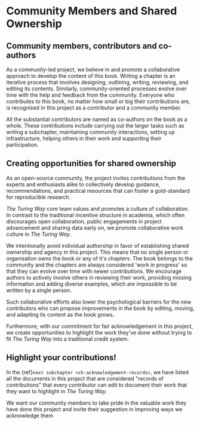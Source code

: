 # Community Members and Shared Ownership

## Community members, contributors and co-authors

As a community-led project, we believe in and promote a collaborative approach to develop the content of this book.
Writing a chapter is an iterative process that involves designing, outlining, writing, reviewing, and editing its contents.
Similarly, community-oriented processes evolve over time with the help and feedback from the community.
Everyone who contributes to this book, no matter how small or big their contributions are, is recognised in this project as a contributor and a community member.

All the substantial contributors are named as co-authors on the book as a whole.
These contributions include carrying out the larger tasks such as writing a subchapter, maintaining community interactions, setting up infrastructure, helping others in their work and supporting their participation.

## Creating opportunities for shared ownership

As an open-source community, the project invites contributions from the experts and enthusiasts alike to collectively develop guidance, recommendations, and practical resources that can foster a gold-standard for reproducible research.

_The Turing Way_ core team values and promotes a culture of collaboration.
In contrast to the traditional incentive structure in academia, which often discourages open collaboration, public engagements in project advancement and sharing data early on, we promote collaborative work culture in _The Turing Way_.

We intentionally avoid individual authorship in favor of establishing shared ownership and agency in this project.
This means that no single person or organisation owns the book or any of it's chapters.
The book belongs to the community and the chapters are always considered 'work in progress' so that they can evolve over time with newer contributions.
We encourage authors to actively involve others in reviewing their work, providing missing information and adding diverse examples, which are impossible to be written by a single person.

Such collaborative efforts also lower the psychological barriers for the new contributors who can propose improvements in the book by editing, moving, and adapting its content as the book grows.

Furthermore, with our commitment for fair acknowledgement in this project, we create opportunities to highlight the work they've done without trying to fit _The Turing Way_ into a traditional credit system.

## Highlight your contributions!

In the {ref}`next subchapter <ch-acknowledgement-records>`, we have listed all the documents in this project that are considered "records of contributions" that every contributor can edit to document their work that they want to highlight in _The Turing Way_.

We want our community members to take pride in the valuable work they have done this project and invite their suggestion in improving ways we acknowledge them
